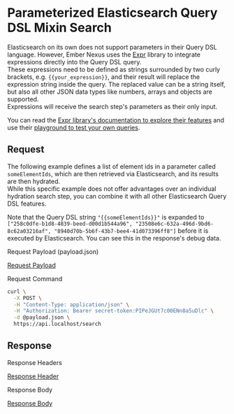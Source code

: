 # Parameterized Elasticsearch Query DSL Mixin Search

Elasticsearch on its own does not support parameters in their Query DSL language. However, Ember Nexus uses the [Expr](https://github.com/expr-lang/expr)
library to integrate expressions directly into the Query DSL query.  
These expressions need to be defined as strings surrounded by two curly brackets, e.g. `{{your_expression}}`, and their
result will replace the expression string inside the query. The replaced value can be a string itself, but also all
other JSON data types like numbers, arrays and objects are supported.  
Expressions will receive the search step's parameters as their only input.

You can read the [Expr library's documentation to explore their features](https://expr-lang.org/docs/language-definition)
and use their [playground to test your own queries](https://expr-lang.org/playground).

## Request

The following example defines a list of element ids in a parameter called `someElementIds`, which are then retrieved via
Elasticsearch, and its results are then hydrated.  
While this specific example does not offer advantages over an individual hydration search step, you can combine it with
all other Elasticsearch Query DSL features.

Note that the Query DSL string `"{{someElementIds}}"` is expanded to `["258c0dfe-b1d8-4839-beed-d00d1b544a96", "23508e6c-632a-496d-9bd6-8c62a03216af", "8940d70b-5b6f-43b7-bee4-41d073396ff8"]`
before it is executed by Elasticsearch. You can see this in the response's debug data.

<div class="code-title">Request Payload (payload.json)</div>

[Request Payload](parameterized-elasticsearch-query-dsl-mixin-search/request-payload.json ':include :type=code')

<div class="code-title">Request Command</div>

```bash
curl \
  -X POST \
  -H "Content-Type: application/json" \
  -H "Authorization: Bearer secret-token:PIPeJGUt7c00ENn8a5uDlc" \
  -d @payload.json \
  https://api.localhost/search
```

## Response

<div class="code-title auto-refresh">Response Headers</div>

[Response Header](parameterized-elasticsearch-query-dsl-mixin-search/response-header.txt ':include :type=code')

<div class="code-title auto-refresh">Response Body</div>

[Response Body](parameterized-elasticsearch-query-dsl-mixin-search/response-body.json ':include :type=code')
